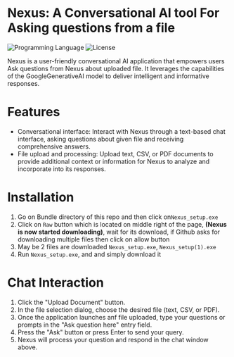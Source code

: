 # Nexus: A Conversational AI tool For Asking questions from a file

![Programming Language](https://img.shields.io/badge/Programming_Language-Python-blue)
![License](https://img.shields.io/badge/License-MIT-yellow)

Nexus is a user-friendly conversational AI application that empowers users Ask questions from Nexus about uploaded file. It leverages the capabilities of the GoogleGenerativeAI model to deliver intelligent and informative responses.

# Features

- Conversational interface: Interact with Nexus through a text-based chat interface, asking questions about given file and receiving comprehensive answers.
- File upload and processing: Upload text, CSV, or PDF documents to provide additional context or information for Nexus to analyze and incorporate into its responses.

# Installation

1. Go on Bundle directory of this repo and then click on```Nexus_setup.exe```
2. Click on ```Raw``` button which is located on middle right of the page, **(Nexus is now started downloading)**, wait for its download, if Github asks for downloading multiple files then click on allow button
3. May be 2 files are downloaded ```Nexus_setup.exe```, ```Nexus_setup(1).exe```
4. Run ```Nexus_setup.exe```, and and simply download it

# Chat Interaction

1. Click the "Upload Document" button.
2. In the file selection dialog, choose the desired file (text, CSV, or PDF).
3. Once the application launches anf file uploaded, type your questions or prompts in the "Ask question here" entry field.
4. Press the "Ask" button or press Enter to send your query.
5. Nexus will process your question and respond in the chat window above.
